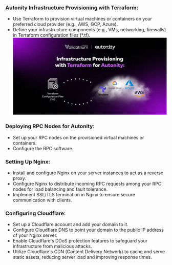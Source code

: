 ### Autonity Infrastructure Provisioning with Terraform:

- Use Terraform to provision virtual machines or containers on your preferred cloud provider (e.g., AWS, GCP, Azure).
- Define your infrastructure components (e.g., VMs, networking, firewalls) in Terraform configuration files (*.tf).
![Autonity Infrastructure Provisioning with Terraform](https://github.com/Validatrium/autonity-install-tool/blob/main/autonity-infr-provising-terraform/2.jpg)
### Deploying RPC Nodes for Autonity:

- Set up your RPC nodes on the provisioned virtual machines or containers.
- Configure the RPC software.

### Setting Up Nginx:

- Install and configure Nginx on your server instances to act as a reverse proxy.
- Configure Nginx to distribute incoming RPC requests among your RPC nodes for load balancing and fault tolerance.
- Implement SSL/TLS termination in Nginx to ensure secure communication with clients.

### Configuring Cloudflare:

- Set up a Cloudflare account and add your domain to it.
- Configure Cloudflare DNS to point your domain to the public IP address of your Nginx server.
- Enable Cloudflare's DDoS protection features to safeguard your infrastructure from malicious attacks.
- Utilize Cloudflare's CDN (Content Delivery Network) to cache and serve static assets, reducing server load and improving response times.

